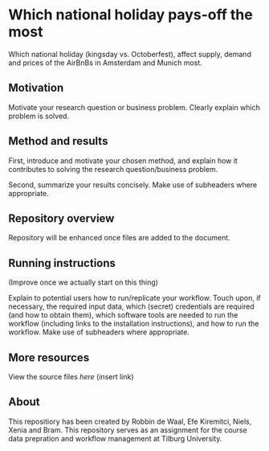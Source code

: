 # Which national holiday pays-off the most

Which national holiday (kingsday vs. Octoberfest), affect supply, demand and prices of the AirBnBs in Amsterdam and Munich most.

## Motivation

Motivate your research question or business problem. Clearly explain which problem is solved.

## Method and results

First, introduce and motivate your chosen method, and explain how it contributes to solving the research question/business problem.

Second, summarize your results concisely. Make use of subheaders where appropriate.

## Repository overview

Repository will be enhanced once files are added to the document. 

## Running instructions
(Improve once we actually start on this thing)

Explain to potential users how to run/replicate your workflow. Touch upon, if necessary, the required input data, which (secret) credentials are required (and how to obtain them), which software tools are needed to run the workflow (including links to the installation instructions), and how to run the workflow. Make use of subheaders where appropriate.

## More resources

View the source files _here_ (insert link)

## About

This repositiory has been created by Robbin de Waal, Efe Kiremitci, Niels, Xenia and Bram. This repository serves as an assignment for the course data prepration and workflow management at Tilburg University. 
